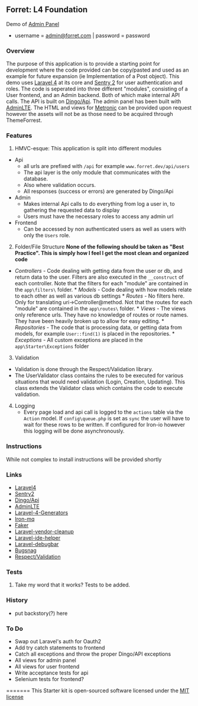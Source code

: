 ## Forret: L4 Foundation
Demo of [Admin Panel](http://forret.appitdemo.com/admin/login)
  * username = admin@forret.com | password = password

### Overview
The purpose of this application is to provide a starting point for development where the code provided can be copy/pasted and used as an example for future expansion (ie Implementation of a Post object). This demo uses [Laravel 4](https://github.com/laravel/laravel/tree/develop) at its core and [Sentry 2](https://github.com/cartalyst/sentry) for user authentication and roles. The code is seperated into three different "modules", consisting of a User frontend, and an Admin backend. Both of which make internal API calls. The API is built on [Dingo/Api](https://github.com/dingo/api). The admin panel has been built with [AdminLTE](https://github.com/almasaeed2010/AdminLTE). The HTML and views for [Metronic](http://themeforest.net/item/metronic-responsive-admin-dashboard-template/4021469?WT.ac=category_item&WT.z_author=keenthemes) can be provided upon request however the assets will not be as those need to be acquired through ThemeForrest.

### Features
 1. HMVC-esque: This application is split into different modules
  * Api
     * all urls are prefixed with `/api` for example `www.forret.dev/api/users`
     * The api layer is the only module that communicates with the database. 
     * Also where validation occurs.
     * All responses (success or errors) are generated by Dingo/Api
  * Admin
     * Makes internal Api calls to do everything from log a user in, to gathering the requested data to display
     * Users must have the necessary roles to access any admin url
  * Frontend
     * Can be accessed by non authenticated users as well as users with only the `Users` role.
 2. Folder/File Structure **None of the following should be taken as "Best Practice". This is simply how I feel I get the most clean and organized code**
   * *Controllers* - Code dealing with getting data from the user or db, and return data to the user. Filters are also executed in the `__construct` of each controller. Note that the filters for each "module" are contained in the `app\filters\` folder.
    * *Models* - Code dealing with how models relate to each other as well as various db settings
    * *Routes* - No filters here. Only for translating uri->Controller@method. Not that the routes for each "module" are contained in the `app\routes\` folder.
    * *Views* - The views only reference urls. They have no knowledge of routes or route names. They have been heavily broken up to allow for easy editing.
    * *Repositories* - The code that is processing data, or getting data from models, for example `User::find(1)` is placed in the repositories.
    * *Exceptions* - All custom exceptions are placed in the `app\Starter\Exceptions` folder
 3. Validation
  * Validation is done through the Respect/Validation library. 
  * The UserValidator class contains the rules to be executed for various situations that would need validation (Login, Creation, Updating). This class extends the Validator class which contains the code to execute validation.
 4. Logging
    * Every page load and api call is logged to the `actions` table via the `Action` model. If `config\queue.php` is set as `sync` the user will have to wait for these rows to be written. If configured for Iron-io however this logging will be done asynchronously.


### Instructions
While not complex to install instructions will be provided shortly

### Links
* [Laravel4](https://github.com/laravel/laravel/tree/develop)
* [Sentry2](https://github.com/cartalyst/sentry)
* [Dingo/Api](https://github.com/dingo/api)
* [AdminLTE](https://github.com/almasaeed2010/AdminLTE)
* [Laravel-4-Generators](https://github.com/JeffreyWay/Laravel-4-Generators)
* [Iron-mq](https://github.com/iron-io/iron_mq_php)
* [Faker](https://github.com/fzaninotto/Faker)
* [Laravel-vendor-cleanup](https://github.com/barryvdh/laravel-vendor-cleanup)
* [Laravel-ide-helper](https://github.com/barryvdh/laravel-ide-helper)
* [Laravel-debugbar](https://github.com/barryvdh/laravel-debugbar)
* [Bugsnag](https://github.com/bugsnag/bugsnag-php)
* [Respect/Validation](https://github.com/Respect/Validation)

### Tests
1. Take my word that it works? Tests to be added.


### History
* put backstory(?) here

### To Do
* Swap out Laravel's auth for Oauth2
* Add try catch statements to frontend
* Catch all exceptions and throw the proper Dingo/API exceptions
* All views for admin panel
* All views for user frontend
* Write acceptance tests for api
* Selenium tests for frontend?


=======
This Starter kit is open-sourced software licensed under the [MIT license](http://opensource.org/licenses/MIT)